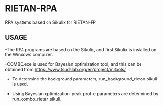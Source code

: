 # RIETAN-RPA
RPA systems based on Sikulix for RIETAN-FP

## USAGE

-The RPA programs are based on the Sikulix, and first Sikulix is installed on the Windows computer.

-COMBO.exe is used for Bayesian optimization tool, and this can be obtained from https://www.tsudalab.org/en/project/mitools/

- To determine the background parameters, run_background_rietan.sikuli is used. 

- Using Bayesian optimization, peak profile parameters are determined by run_combo_rietan.sikuli.

